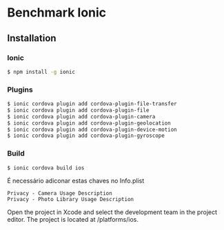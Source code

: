 # Benchmark Ionic

## Installation

### Ionic

```bash
$ npm install -g ionic
```

### Plugins

```bash
$ ionic cordova plugin add cordova-plugin-file-transfer
$ ionic cordova plugin add cordova-plugin-file
$ ionic cordova plugin add cordova-plugin-camera
$ ionic cordova plugin add cordova-plugin-geolocation
$ ionic cordova plugin add cordova-plugin-device-motion
$ ionic cordova plugin add cordova-plugin-gyroscope
```

### Build

```bash
$ ionic cordova build ios
```

É necessário adiconar estas chaves no Info.plist

```
Privacy - Camera Usage Description
Privacy - Photo Library Usage Description
```

Open the project in Xcode and select the development team in the project editor.
The project is located at /platforms/ios.
